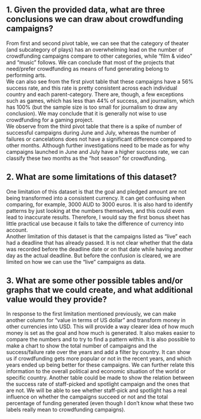 ## 1.	Given the provided data, what are three conclusions we can draw about crowdfunding campaigns?  
  From first and second pivot table, we can see that the category of theater (and subcategory of plays) has an overwhelming lead on the number of crowdfunding campaigns compare to other categories, while “film & video” and “music” follows. We can conclude that most of the projects that need/prefer crowdfunding as means of fund generating belong to performing arts.  
  We can also see from the first pivot table that these campaigns have a 56% success rate, and this rate is pretty consistent across each individual country and each parent-category. There are, though, a few exceptions such as games, which has less than 44% of success, and journalism, which has 100% (but the sample size is too small for journalism to draw any conclusion). We may conclude that it is generally not wise to use crowdfunding for a gaming project.  
  We observe from the third pivot table that there is a spike of number of successful campaigns during June and July, whereas the number of failures or cancelations does not have a significant difference compared to other months. Although further investigations need to be made as for why campaigns launched in June and July have a higher success rate, we can classify these two months as the “hot season” for crowdfunding.   
## 2.	What are some limitations of this dataset?  

  One limitation of this dataset is that the goal and pledged amount are not being transformed into a consistent currency. It can get confusing when comparing, for example, 3000 AUD to 3000 euros. It is also hard to identify patterns by just looking at the numbers themselves, and this could even lead to inaccurate results. Therefore, I would say the first bonus sheet has little practical use because it fails to take the difference of currency into account.  
Another limitation of this dataset is that the campaigns listed as “live” each had a deadline that has already passed. It is not clear whether that the data was recorded before the deadline date or on that date while having another day as the actual deadline. But before the confusion is cleared, we are limited on how we can use the “live” campaigns as data.  
## 3.	What are some other possible tables and/or graphs that we could create, and what additional value would they provide?	
  In response to the first limitation mentioned previously, we can make another column for “value in terms of US dollar” and transform money in other currencies into USD. This will provide a way clearer idea of how much money is set as the goal and how much is generated. It also makes easier to compare the numbers and to try to find a pattern within.
It is also possible to make a chart to show the total number of campaigns and the success/failure rate over the years and add a filter by country. It can show us if crowdfunding gets more popular or not in the recent years, and which years ended up being better for these campaigns. We can further relate this information to the overall political and economic situation of the world or specific country.
Another table could be made to show the relation between the success rate of staff-picked and spotlight campaign and the ones that are not. We will be able to see whether staff-pick and spotlight has a real influence on whether the campaigns succeed or not and the total percentage of funding generated (even though I don’t know what these two labels really mean to crowdfunding campaigns).


